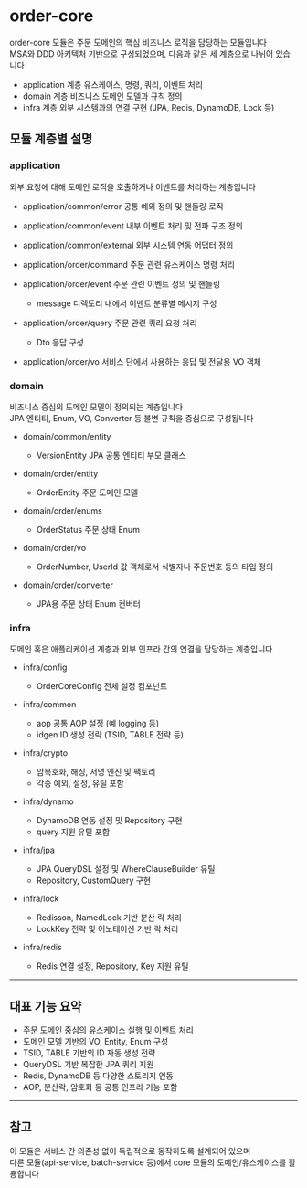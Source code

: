# order-core

order-core 모듈은 주문 도메인의 핵심 비즈니스 로직을 담당하는 모듈입니다  
MSA와 DDD 아키텍처 기반으로 구성되었으며, 다음과 같은 세 계층으로 나뉘어 있습니다

- application 계층  유스케이스, 명령, 쿼리, 이벤트 처리
- domain 계층       비즈니스 도메인 모델과 규칙 정의
- infra 계층         외부 시스템과의 연결 구현 (JPA, Redis, DynamoDB, Lock 등)

## 모듈 계층별 설명

### application

외부 요청에 대해 도메인 로직을 호출하거나 이벤트를 처리하는 계층입니다

- application/common/error
  공통 예외 정의 및 핸들링 로직

- application/common/event
  내부 이벤트 처리 및 전파 구조 정의

- application/common/external
  외부 시스템 연동 어댑터 정의

- application/order/command
  주문 관련 유스케이스 명령 처리

- application/order/event
  주문 관련 이벤트 정의 및 핸들링
    - message 디렉토리 내에서 이벤트 분류별 메시지 구성

- application/order/query
  주문 관련 쿼리 요청 처리
    - Dto 응답 구성

- application/order/vo
  서비스 단에서 사용하는 응답 및 전달용 VO 객체

### domain

비즈니스 중심의 도메인 모델이 정의되는 계층입니다  
JPA 엔티티, Enum, VO, Converter 등 불변 규칙을 중심으로 구성됩니다

- domain/common/entity
    - VersionEntity  JPA 공통 엔티티 부모 클래스

- domain/order/entity
    - OrderEntity  주문 도메인 모델

- domain/order/enums
    - OrderStatus  주문 상태 Enum

- domain/order/vo
    - OrderNumber, UserId  값 객체로서 식별자나 주문번호 등의 타입 정의

- domain/order/converter
    - JPA용 주문 상태 Enum 컨버터

### infra

도메인 혹은 애플리케이션 계층과 외부 인프라 간의 연결을 담당하는 계층입니다

- infra/config
    - OrderCoreConfig  전체 설정 컴포넌트

- infra/common
    - aop  공통 AOP 설정 (예 logging 등)
    - idgen  ID 생성 전략 (TSID, TABLE 전략 등)

- infra/crypto
    - 암복호화, 해싱, 서명 엔진 및 팩토리
    - 각종 예외, 설정, 유틸 포함

- infra/dynamo
    - DynamoDB 연동 설정 및 Repository 구현
    - query 지원 유틸 포함

- infra/jpa
    - JPA QueryDSL 설정 및 WhereClauseBuilder 유틸
    - Repository, CustomQuery 구현

- infra/lock
    - Redisson, NamedLock 기반 분산 락 처리
    - LockKey 전략 및 어노테이션 기반 락 처리

- infra/redis
    - Redis 연결 설정, Repository, Key 지원 유틸

---

## 대표 기능 요약

- 주문 도메인 중심의 유스케이스 실행 및 이벤트 처리
- 도메인 모델 기반의 VO, Entity, Enum 구성
- TSID, TABLE 기반의 ID 자동 생성 전략
- QueryDSL 기반 복잡한 JPA 쿼리 지원
- Redis, DynamoDB 등 다양한 스토리지 연동
- AOP, 분산락, 암호화 등 공통 인프라 기능 포함

---

## 참고

이 모듈은 서비스 간 의존성 없이 독립적으로 동작하도록 설계되어 있으며  
다른 모듈(api-service, batch-service 등)에서 core 모듈의 도메인/유스케이스를 활용합니다
